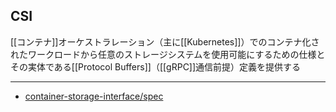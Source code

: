 ## CSI

[[コンテナ]]オーケストラレーション（主に[[Kubernetes]]）でのコンテナ化されたワークロードから任意のストレージシステムを使用可能にするための仕様とその実体である[[Protocol Buffers]]（[[gRPC]]通信前提）定義を提供する

---

- [container-storage-interface/spec](https://github.com/container-storage-interface/spec)